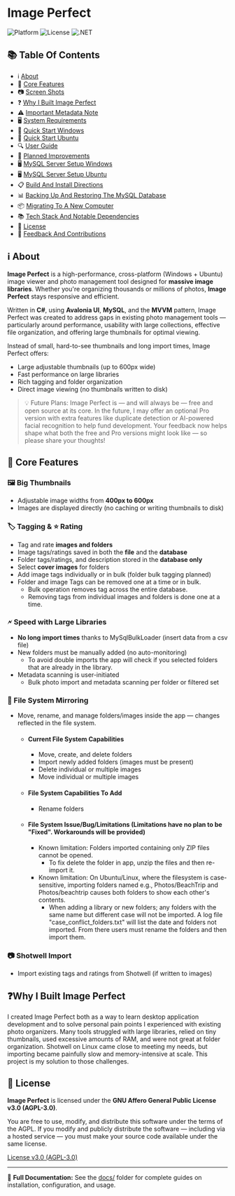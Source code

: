 # Image Perfect

![Platform](https://img.shields.io/badge/platform-Windows%20%7C%20Ubuntu-blue)
![License](https://img.shields.io/github/license/BitForgeCraftedCode/ImagePerfect)
![.NET](https://img.shields.io/badge/.NET-8.0-blueviolet)

## 📚 Table Of Contents
- ℹ️ [About](#about)
- 👀 [Core Features](#core-features)
- 📷 [Screen Shots](docs/SCREEN_SHOTS.md)
- ❓ [Why I Built Image Perfect](#why-i-built-image-perfect)
- ⚠️ [Important Metadata Note](docs/IMPORTANT_METADATA_NOTICE.md)
- 🖥️ [System Requirements](docs/SYSTEM_REQUIREMENTS.md)
- 🚀 [Quick Start Windows](docs/QUICK_START_WINDOWS.md)
- 🚀 [Quick Start Ubuntu](docs/QUICK_START_LINUX.md)
- 🔍 [User Guide](docs/USER_GUIDE.md)
- 🧰 [Planned Improvements](docs/PLANNED_IMPROVEMENTS.md)
- 🖥️ [MySQL Server Setup Windows](docs/MYSQL_SERVER_SETUP_WINDOWS.md)
- 🖥️ [MySQL Server Setup Ubuntu](docs/MYSQL_SERVER_SETUP_LINUX.md)
- 📋 [Build And Install Directions](docs/BUILD_INSTALL_DIRECTIONS.md)
- 📊 [Backing Up And Restoring The MySQL Database](docs/BACKUP_RESTORE_MYSQL_DATABASE.md)
- 📦 [Migrating To A New Computer](#migrating-to-a-new-computer)
- 📚 [Tech Stack And Notable Dependencies](docs/TECH_STACK.md)
- 🪪 [License](#license)
- 📢 [Feedback And Contributions](docs/FEEDBACK_CONTRIBUTIONS.md)

<a id="about"></a>
## ℹ️ About

**Image Perfect** is a high-performance, cross-platform (Windows + Ubuntu) image viewer and photo management tool designed for **massive image libraries**. Whether you're organizing thousands or millions of photos, **Image Perfect** stays responsive and efficient.

Written in **C#**, using **Avalonia UI**, **MySQL**, and the **MVVM** pattern, Image Perfect was created to address gaps in existing photo management tools — particularly around performance, usability with large collections, effective file organization, and offering large thumbnails for optimal viewing.

Instead of small, hard-to-see thumbnails and long import times, Image Perfect offers:

- Large adjustable thumbnails (up to 600px wide)
- Fast performance on large libraries
- Rich tagging and folder organization
- Direct image viewing (no thumbnails written to disk)

> 💡 Future Plans:
Image Perfect is — and will always be — free and open source at its core.
In the future, I may offer an optional Pro version with extra features like duplicate detection or AI-powered facial recognition to help fund development.
Your feedback now helps shape what both the free and Pro versions might look like — so please share your thoughts!

<a id="core-features"></a>
## 👀 Core Features

### 🖼️ Big Thumbnails
- Adjustable image widths from **400px to 600px**
- Images are displayed directly (no caching or writing thumbnails to disk)

### 🏷️ Tagging & ⭐ Rating
- Tag and rate **images and folders**
- Image tags/ratings saved in both the **file** and the **database**
- Folder tags/ratings, and description stored in the **database only**
- Select **cover images** for folders
- Add image tags individually or in bulk (folder bulk tagging planned)
- Folder and image Tags can be removed one at a time or in bulk.
	+ Bulk operation removes tag across the entire database.
	+ Removing tags from individual images and folders is done one at a time.

### 🗲 Speed with Large Libraries
- **No long import times** thanks to MySqlBulkLoader (insert data from a csv file)
- New folders must be manually added (no auto-monitoring)
	+ To avoid double imports the app will check if you selected folders that are already in the library.
- Metadata scanning is user-initiated
	+ Bulk photo import and metadata scanning per folder or filtered set

### 📂 File System Mirroring
- Move, rename, and manage folders/images inside the app — changes reflected in the file system.
	+ #### Current File System Capabilities
		- Move, create, and delete folders
		- Import newly added folders (images must be present)
		- Delete individual or multiple images
		- Move individual or multiple images
	+ #### File System Capabilities To Add
		- Rename folders
		
	+ #### File System Issue/Bug/Limitations (Limitations have no plan to be "Fixed". Workarounds will be provided)
		- Known limitation: Folders imported containing only ZIP files cannot be opened.
			+ To fix delete the folder in app, unzip the files and then re-import it.
		- Known limitation: On Ubuntu/Linux, where the filesystem is case-sensitive, importing folders named e.g., Photos/BeachTrip and Photos/beachtrip causes both folders to show each other's contents.
			+ When adding a library or new folders; any folders with the same name but different case will not be imported. A log file "case_conflict_folders.txt" will list the date and folders not imported. From there users must rename the folders and then import them.  


### 📷 Shotwell Import
- Import existing tags and ratings from Shotwell (if written to images)

<a id="why-i-built-image-perfect"></a>
## ❓Why I Built Image Perfect

I created Image Perfect both as a way to learn desktop application development and to solve personal pain points I experienced with existing photo organizers. Many tools struggled with large libraries, relied on tiny thumbnails, used excessive amounts of RAM, and were not great at folder organization. Shotwell on Linux came close to meeting my needs, but importing became painfully slow and memory-intensive at scale. This project is my solution to those challenges.

<a id="license"></a>
## 🪪 License

**Image Perfect** is licensed under the **GNU Affero General Public License v3.0 (AGPL-3.0)**.

You are free to use, modify, and distribute this software under the terms of the AGPL. If you modify and publicly distribute the software — including via a hosted service — you must make your source code available under the same license.

[License v3.0 (AGPL-3.0)](LICENSE.md)

---

📘 **Full Documentation:** See the [docs/](docs/) folder for complete guides on installation, configuration, and usage.


 


